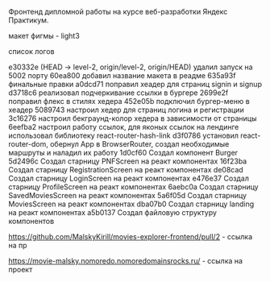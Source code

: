 Фронтенд дипломной работы на курсе веб-разработки Яндекс Практикум.

макет фигмы - light3

список логов

e30332e (HEAD -> level-2, origin/level-2, origin/HEAD) удалил запуск на 5002 порту
60ea800 добавил название макета в реадме
635a93f финальные правки
a0dcd71 поправил хеадер для страниц signin и signup
d3718c6 реализовал подчеркивание ссылки в бургере
2699e2f поправил флекс в стилях хедера
452e05b подключил бургер-меню в хеадер
5089743 настроил хедер для страниц логина и регистрации
3c16276 настроил бекграунд-колор хедера в зависимости от страницы
6eefba2 настроил работу ссылок, для яконых ссылок на лендинге использовал библиотеку react-router-hash-link
d3f0786 установил react-router-dom, обернул App в BrowserRouter, создал необходимые маршруты и наладил их работу
1d0cf60 Создал компонент Burger
5d2496c Создал старницу PNFScreen на реакт компонентах
16f23ba Создал старницу RegistrationScreen на реакт компонентах
de08cad Создал старницу LoginScreen на реакт компонентах
e476e37 Создал старницу ProfileScreen на реакт компонентах
6aebc0a Создал старницу SavedMoviesScreen на реакт компонентах
5a6f05d Создал старницу MoviesScreen на реакт компонентах
dba07b0 Создал старницу landing на реакт компонентах
a5b0137 Создал файловую структуру компонентов

https://github.com/MalskyKirill/movies-explorer-frontend/pull/2 - ссылка на пр

https://movie-malsky.nomoredo.nomoredomainsrocks.ru/ - ссылка на проект

